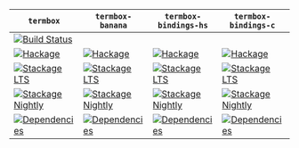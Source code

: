 | `termbox` | `termbox-banana` | `termbox-bindings-hs` | `termbox-bindings-c` | `termbox-tea` |
| --- | --- | --- | --- | --- |
| [![Build Status](https://github.com/termbox/termbox-haskell/workflows/Haskell-CI/badge.svg)](https://github.com/termbox/termbox-haskell/actions?query=workflow%3AHaskell-CI) | | | | |
| [![Hackage](https://img.shields.io/hackage/v/termbox.svg)](https://hackage.haskell.org/package/termbox) | [![Hackage](https://img.shields.io/hackage/v/termbox-banana.svg)](https://hackage.haskell.org/package/termbox-banana) | [![Hackage](https://img.shields.io/hackage/v/termbox-bindings-hs.svg)](https://hackage.haskell.org/package/termbox-bindings-hs) | [![Hackage](https://img.shields.io/hackage/v/termbox-bindings-c.svg)](https://hackage.haskell.org/package/termbox-bindings-c) | [![Hackage](https://img.shields.io/hackage/v/termbox-tea.svg)](https://hackage.haskell.org/package/termbox-tea) |
| [![Stackage LTS](https://stackage.org/package/termbox/badge/lts)](https://www.stackage.org/lts/package/termbox) | [![Stackage LTS](https://stackage.org/package/termbox-banana/badge/lts)](https://www.stackage.org/lts/package/termbox-banana) | [![Stackage LTS](https://stackage.org/package/termbox-bindings-hs/badge/lts)](https://www.stackage.org/lts/package/termbox-bindings-hs) | [![Stackage LTS](https://stackage.org/package/termbox-bindings-c/badge/lts)](https://www.stackage.org/lts/package/termbox-bindings-c) | [![Stackage LTS](https://stackage.org/package/termbox-tea/badge/lts)](https://www.stackage.org/lts/package/termbox-tea) |
| [![Stackage Nightly](https://stackage.org/package/termbox/badge/nightly)](https://www.stackage.org/nightly/package/termbox) | [![Stackage Nightly](https://stackage.org/package/termbox-banana/badge/nightly)](https://www.stackage.org/nightly/package/termbox-banana) | [![Stackage Nightly](https://stackage.org/package/termbox-bindings-hs/badge/nightly)](https://www.stackage.org/nightly/package/termbox-bindings-hs) | [![Stackage Nightly](https://stackage.org/package/termbox-bindings-c/badge/nightly)](https://www.stackage.org/nightly/package/termbox-bindings-c) | [![Stackage Nightly](https://stackage.org/package/termbox-tea/badge/nightly)](https://www.stackage.org/nightly/package/termbox-tea) |
| [![Dependencies](https://img.shields.io/hackage-deps/v/termbox)](https://packdeps.haskellers.com/reverse/termbox) | [![Dependencies](https://img.shields.io/hackage-deps/v/termbox-banana)](https://packdeps.haskellers.com/reverse/termbox-banana) | [![Dependencies](https://img.shields.io/hackage-deps/v/termbox-bindings-hs)](https://packdeps.haskellers.com/reverse/termbox-bindings-hs) | [![Dependencies](https://img.shields.io/hackage-deps/v/termbox-bindings-c)](https://packdeps.haskellers.com/reverse/termbox-bindings-c) | [![Dependencies](https://img.shields.io/hackage-deps/v/termbox-tea)](https://packdeps.haskellers.com/reverse/termbox-tea) |
